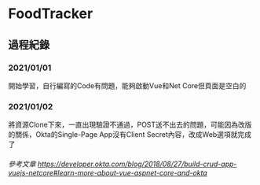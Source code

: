 # FoodTracker
## 過程紀錄
### 2021/01/01
開始學習，自行編寫的Code有問題，能夠啟動Vue和Net Core但頁面是空白的
### 2021/01/02
將資源Clone下來，一直出現驗證不通過，POST送不出去的問題，可能因為改版的關係，Okta的Single-Page App沒有Client Secret內容，改成Web選項就完成了
###### 參考文章 https://developer.okta.com/blog/2018/08/27/build-crud-app-vuejs-netcore#learn-more-about-vue-aspnet-core-and-okta  
